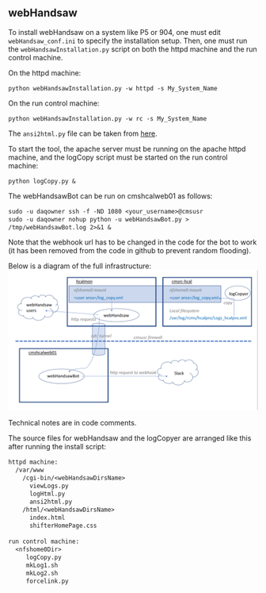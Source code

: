 ## webHandsaw

To install webHandsaw on a system like P5 or 904, one must edit `webHandsaw_conf.ini` to specify the installation setup. Then, one must run the `webHandsawInstallation.py` script on both the httpd machine and the run control machine.

On the httpd machine:
```
python webHandsawInstallation.py -w httpd -s My_System_Name
```
On the run control machine:
```
python webHandsawInstallation.py -w rc -s My_System_Name
```
The `ansi2html.py` file can be taken from [here](https://github.com/Kronuz/ansi2html).

To start the tool, the apache server must be running on the apache httpd machine, and the logCopy script must be started on the run control machine:
```
python logCopy.py &
```

The webHandsawBot can be run on cmshcalweb01 as follows:
```
sudo -u daqowner ssh -f -ND 1080 <your_username>@cmsusr
sudo -u daqowner nohup python -u webHandsawBot.py > /tmp/webHandsawBot.log 2>&1 &
```
Note that the webhook url has to be changed in the code for the bot to work (it has been removed from the code in github to prevent random flooding).

Below is a diagram of the full infrastructure:
<img src="stackDiagram.png" width="600px" />

Technical notes are in code comments.

The source files for webHandsaw and the logCopyer are arranged like this after running the install script:
```
httpd machine:
  /var/www
    /cgi-bin/<webHandsawDirsName>
      viewLogs.py
      logHtml.py
      ansi2html.py
    /html/<webHandsawDirsName>
      index.html
      shifterHomePage.css

run control machine:
  <nfshome0Dir>
     logCopy.py
     mkLog1.sh
     mkLog2.sh
     forcelink.py
```


